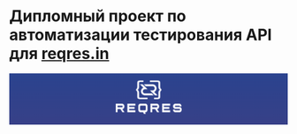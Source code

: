 ﻿# Дипломный проект по автоматизации тестирования API для [reqres.in](https://reqres.in/)
 
 ![WB_logo.jpg](media/logo/reqres_logo.png)
